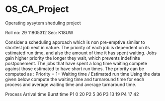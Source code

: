 # OS_CA_Project
Operating sysytem sheduling project

Roll no: 29   11805312    Sec: K18UW

Consider a scheduling approach which is non pre-emptive similar to shortest job next in nature. The priority of each job is dependent on its estimated run time, and also the amount of time it has spent waiting. Jobs gain higher priority the longer they wait, which prevents indefinite postponement. The jobs that have spent a long time waiting compete against those estimated to have short run times. The priority can be computed as :
Priority = 1+ Waiting time / Estimated run time
Using the data given below compute the waiting time and turnaround time for each process and average waiting time and average turnaround time.

Process	Arrival time	Burst time
P1	0	20
P2	5	36
P3	13	19
P4	17	42


